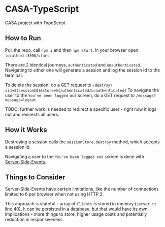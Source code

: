 # CASA-TypeScript
CASA project with TypeScript

## How to Run
Pull the repo, call `npm i` and then `npm start`. In your browser open `localhost:3000/start`.

There are 2 identical journeys, `authenticated` and `unauthenticated`. Navigating to either one will generate a session and log the session id to the terminal. 

To delete the session, do a GET request to `/destroy?sid=${sessionId}&store=${authenticated/unauthenticated}`
To navigate the user to the `You've been logged out` screen, do a GET request to `/message?message=logout`

TODO: further work is needed to redirect a specific user - right now it logs out and redirects all users.

## How it Works 
Destroying a session calls the `sessionStore.destroy` method, which accepts a session id. 

Navigating a user to the `You've been logged out` screen is done with [Server-Side-Events](https://developer.mozilla.org/en-US/docs/Web/API/Server-sent_events/Using_server-sent_events).

## Things to Consider
Server-Side-Events have certain limitations, like the number of connections limited to 6 per browser when not using HTTP 2. 

This approach is stateful - array of `Client`s is stored in memory (`server.ts` line 40). It can be persisted in a database, but that would have its own implications - more things to store, higher usage costs and potentially reduction in responsiveness. 

